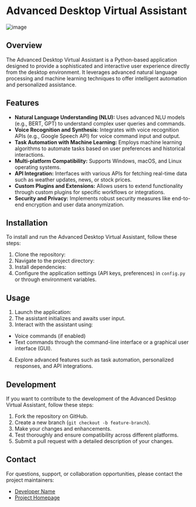 # Advanced Desktop Virtual Assistant

![image](https://github.com/sarthak255/Desktop-Virtual-Assistant-jarvis/assets/59481936/7ff447c3-67ca-468d-8528-31231ed47268)

## Overview
The Advanced Desktop Virtual Assistant is a Python-based application designed to provide a sophisticated and interactive user experience directly from the desktop environment. It leverages advanced natural language processing and machine learning techniques to offer intelligent automation and personalized assistance.

## Features
- **Natural Language Understanding (NLU):** Uses advanced NLU models (e.g., BERT, GPT) to understand complex user queries and commands.
- **Voice Recognition and Synthesis:** Integrates with voice recognition APIs (e.g., Google Speech API) for voice command input and output.
- **Task Automation with Machine Learning:** Employs machine learning algorithms to automate tasks based on user preferences and historical interactions.
- **Multi-platform Compatibility:** Supports Windows, macOS, and Linux operating systems.
- **API Integration:** Interfaces with various APIs for fetching real-time data such as weather updates, news, or stock prices.
- **Custom Plugins and Extensions:** Allows users to extend functionality through custom plugins for specific workflows or integrations.
- **Security and Privacy:** Implements robust security measures like end-to-end encryption and user data anonymization.

## Installation
To install and run the Advanced Desktop Virtual Assistant, follow these steps:
1. Clone the repository:
2. Navigate to the project directory:
3. Install dependencies:
4. Configure the application settings (API keys, preferences) in `config.py` or through environment variables.

## Usage
1. Launch the application:
2. The assistant initializes and awaits user input.
3. Interact with the assistant using:
- Voice commands (if enabled)
- Text commands through the command-line interface or a graphical user interface (GUI).
4. Explore advanced features such as task automation, personalized responses, and API integrations.

## Development
If you want to contribute to the development of the Advanced Desktop Virtual Assistant, follow these steps:
1. Fork the repository on GitHub.
2. Create a new branch (`git checkout -b feature-branch`).
3. Make your changes and enhancements.
4. Test thoroughly and ensure compatibility across different platforms.
5. Submit a pull request with a detailed description of your changes.

## Contact
For questions, support, or collaboration opportunities, please contact the project maintainers:
- [Developer Name](mailto:sarthakgoel62@gmail.com)
- [Project Homepage](https://github.com/sarthak255/Desktop-Virtual-Assistant/tree/main)
